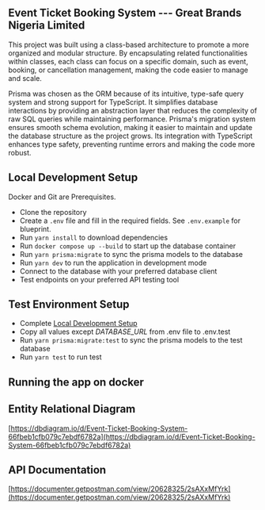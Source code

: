 ## Event Ticket Booking System --- Great Brands Nigeria Limited

This project was built using a class-based architecture to promote a more organized and modular structure. By encapsulating related functionalities within classes, each class can focus on a specific domain, such as event, booking, or cancellation management, making the code easier to manage and scale.

Prisma was chosen as the ORM because of its intuitive, type-safe query system and strong support for TypeScript. It simplifies database interactions by providing an abstraction layer that reduces the complexity of raw SQL queries while maintaining performance. Prisma's migration system ensures smooth schema evolution, making it easier to maintain and update the database structure as the project grows. Its integration with TypeScript enhances type safety, preventing runtime errors and making the code more robust.



## Local Development Setup

Docker and Git are Prerequisites.

- Clone the repository
- Create a `.env` file and fill in the required fields. See `.env.example` for blueprint.
- Run `yarn install` to download dependencies
- Run `docker compose up --build` to start up the database container
- Run `yarn prisma:migrate` to sync the prisma models to the database
- Run `yarn dev` to run the application in development mode 
- Connect to the database with your preferred database client
- Test endpoints on your preferred API testing tool

## Test Environment Setup
- Complete [Local Development Setup](#local-development-setup)
- Copy all values except *DATABASE_URL* from .env file to .env.test
- Run `yarn prisma:migrate:test` to sync the prisma models to the test database
- Run `yarn test` to run test

## Running the app on docker

## Entity Relational Diagram

[https://dbdiagram.io/d/Event-Ticket-Booking-System-66fbeb1cfb079c7ebdf6782a](https://dbdiagram.io/d/Event-Ticket-Booking-System-66fbeb1cfb079c7ebdf6782a)

## API Documentation

[https://documenter.getpostman.com/view/20628325/2sAXxMfYrk](https://documenter.getpostman.com/view/20628325/2sAXxMfYrk)

